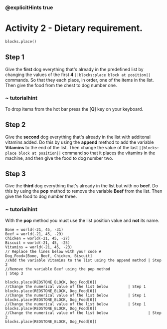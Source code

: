 ### @explicitHints true

# Activity 2 - Dietary requirement.

```python
blocks.place()
```

## Step 1
Give the **first** dog everything that's already in the predefined list by changing the values of the first **4** `||blocks:place block at position||`
commands. So that they each place, in order, one of the items in the list. Then give the food from the chest to dog number one.

### ~ tutorialhint 
To drop items from the hot bar press the [**Q**] key on your keyboard. 

## Step 2
Give the **second** dog everything that's already in the list with additonal vitamins added. 
Do this by using the **append** method to add the variable **Vitamins** to the end of the list.
Then change the value of the last `||blocks: place block at position||` command so that it places the vitamins in the machine, and 
then give the food to dog number two.

## Step 3
Give the **third** dog everything that's already in the list but with no **beef**. 
Do this by using the **pop** method to remove the variable **Beef** from the list.
Then give the food to dog number three.

### ~ tutorialhint 
With the **pop** method you must use the list position value and **not** its name. 

```template
Bone = world(-21, 45, -31)
Beef = world(-21, 45, -29)
Chicken = world(-21, 45, -27)
Biscuit = world(-21, 45, -25)
Vitamins = world(-21, 45, -23)
// Replace the lines below with your code #   
Dog_Food=[Bone, Beef, Chicken, Biscuit]
//Add the variable Vitamins to the list using the append method | Step 2
//Remove the variable Beef using the pop method                          | Step 3

blocks.place(REDSTONE_BLOCK, Dog_Food[0]) 
//Change the numerical value of the list below         | Step 1
blocks.place(REDSTONE_BLOCK, Dog_Food[0])
//Change the numerical value of the list below         | Step 1
blocks.place(REDSTONE_BLOCK, Dog_Food[0]) 
//Change the numerical value of the list below         | Step 1
blocks.place(REDSTONE_BLOCK, Dog_Food[0])   
//Change the numerical value of the list below                  | Step 2
blocks.place(REDSTONE_BLOCK, Dog_Food[0]) 
```